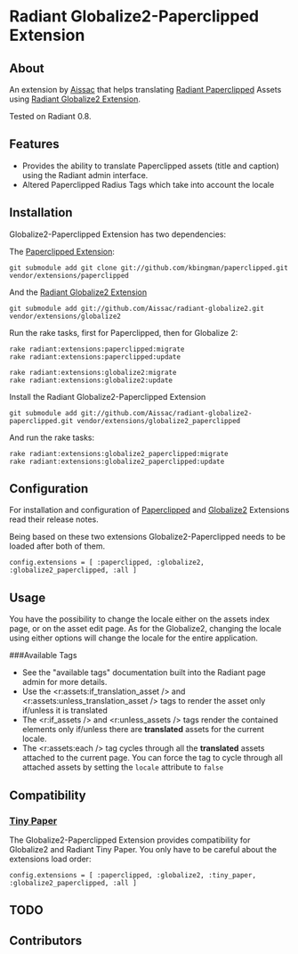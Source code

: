 Radiant Globalize2-Paperclipped Extension
===

About
---

An extension by [Aissac][aissac] that helps translating [Radiant Paperclipped][pc] Assets using [Radiant Globalize2 Extension][arg2].

Tested on Radiant 0.8.

Features
---

* Provides the ability to translate Paperclipped assets (title and caption) using the Radiant admin interface.
* Altered Paperclipped Radius Tags which take into account the locale

Installation
---

Globalize2-Paperclipped Extension has two dependencies:

The [Paperclipped Extension][pc]:

    git submodule add git clone git://github.com/kbingman/paperclipped.git vendor/extensions/paperclipped

And the [Radiant Globalize2 Extension][arg2]

    git submodule add git://github.com/Aissac/radiant-globalize2.git vendor/extensions/globalize2

Run the rake tasks, first for Paperclipped, then for Globalize 2:
  
    rake radiant:extensions:paperclipped:migrate
    rake radiant:extensions:paperclipped:update
  
    rake radiant:extensions:globalize2:migrate
    rake radiant:extensions:globalize2:update

Install the Radiant Globalize2-Paperclipped Extension

    git submodule add git://github.com/Aissac/radiant-globalize2-paperclipped.git vendor/extensions/globalize2_paperclipped
    
And run the rake tasks:

    rake radiant:extensions:globalize2_paperclipped:migrate
    rake radiant:extensions:globalize2_paperclipped:update
    
Configuration
---

For installation and configuration of [Paperclipped][pc] and [Globalize2][arg2] Extensions read their release notes.

Being based on these two extensions Globalize2-Paperclipped needs to be loaded after both of them.

    config.extensions = [ :paperclipped, :globalize2, :globalize2_paperclipped, :all ]
    
Usage
---

You have the possibility to change the locale either on the assets index page, or on the asset edit page. As for the Globalize2, changing the locale using either options will change the locale for the entire application.

###Available Tags

* See the "available tags" documentation built into the Radiant page admin for more details.
* Use the <r:assets:if_translation_asset /> and <r:assets:unless_translation_asset /> tags to render the asset only if/unless it is translated
* The <r:if_assets /> and <r:unless_assets /> tags render the contained elements only if/unless there are **translated** assets for the current locale.
* The <r:assets:each /> tag cycles through all the **translated** assets attached to the current page. You can force the tag to cycle through all attached assets by setting the `locale` attribute to `false`
    
Compatibility
---

### [Tiny Paper][tp]

The Globalize2-Paperclipped Extension provides compatibility for Globalize2 and Radiant Tiny Paper. You only have to be careful about the extensions load order:

    config.extensions = [ :paperclipped, :globalize2, :tiny_paper, :globalize2_paperclipped, :all ]

TODO
---

Contributors
---

[aissac]:http://aissac.ro
[radiant]:http://radiantcms.org/
[arg2p]:http://blog.aissac.ro/radiant/globalize2-paperclipped-extension/
[pc]:http://github.com/kbingman/paperclipped/
[arg2]:http://blog.aissac.ro/radiant/globalize2-extension/
[tp]:http://github.com/Aissac/radiant-tiny-paper-extension/